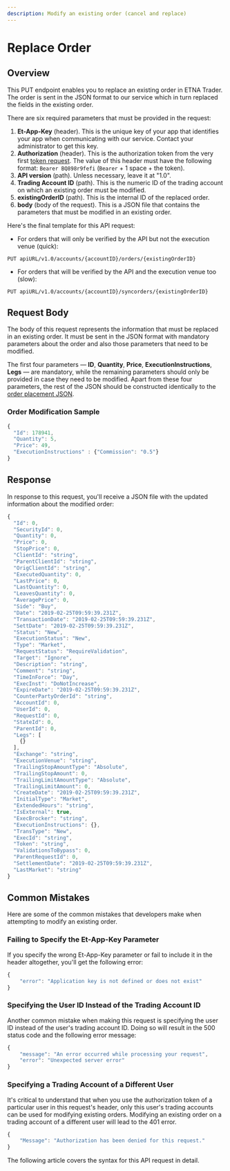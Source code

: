 ```yaml
---
description: Modify an existing order (cancel and replace)
---
```


# Replace Order

## Overview

This PUT endpoint enables you to replace an existing order in ETNA Trader. The order is sent in the JSON format to our service which in turn replaced the fields in the existing order.

There are six required parameters that must be provided in the request:

1. **Et-App-Key** \(header\). This is the unique key of your app that identifies your app when communicating with our service. Contact your administrator to get this key.
2. **Authorization** \(header\). This is the authorization token from the very first [token request](../../authentication/requesting-tokens/). The value of this header must have the following format: `Bearer BQ898r9fefi` \(`Bearer` + 1 space + the token\).
3. **API version** \(path\). Unless necessary, leave it at "1.0".
4. **Trading Account ID** \(path\). This is the numeric ID of the trading account on which an existing order must be modified.
5. **existingOrderID** \(path\). This is the internal ID of the replaced order.
6. **body** \(body of the request\). This is a JSON file that contains the parameters that must be modified in an existing order. 

Here's the final template for this API request:

* For orders that will only be verified by the API but not the execution venue \(quick\):

```text
PUT apiURL/v1.0/accounts/{accountID}/orders/{existingOrderID}
```

* For orders that will be verified by the API and the execution venue too \(slow\):

```text
PUT apiURL/v1.0/accounts/{accountID}/syncorders/{existingOrderID}
```

## Request Body

The body of this request represents the information that must be replaced in an existing order. It must be sent in the JSON format with mandatory parameters about the order and also those parameters that need to be modified.

The first four parameters — **ID**, **Quantity**, **Price**, **ExecutionInstructions**, **Legs** — are mandatory, while the remaining parameters should only be provided in case they need to be modified. Apart from these four parameters, the rest of the JSON should be constructed identically to the [order placement JSON](../place-order/).

### Order Modification Sample

```javascript
{
  "Id": 178941,
  "Quantity": 5,
  "Price": 49,
  "ExecutionInstructions" : {"Commission": "0.5"}
}
```

## Response

In response to this request, you'll receive a JSON file with the updated information about the modified order:

```javascript
{
  "Id": 0,
  "SecurityId": 0,
  "Quantity": 0,
  "Price": 0,
  "StopPrice": 0,
  "ClientId": "string",
  "ParentClientId": "string",
  "OrigClientId": "string",
  "ExecutedQuantity": 0,
  "LastPrice": 0,
  "LastQuantity": 0,
  "LeavesQuantity": 0,
  "AveragePrice": 0,
  "Side": "Buy",
  "Date": "2019-02-25T09:59:39.231Z",
  "TransactionDate": "2019-02-25T09:59:39.231Z",
  "SettDate": "2019-02-25T09:59:39.231Z",
  "Status": "New",
  "ExecutionStatus": "New",
  "Type": "Market",
  "RequestStatus": "RequireValidation",
  "Target": "Ignore",
  "Description": "string",
  "Comment": "string",
  "TimeInForce": "Day",
  "ExecInst": "DoNotIncrease",
  "ExpireDate": "2019-02-25T09:59:39.231Z",
  "CounterPartyOrderId": "string",
  "AccountId": 0,
  "UserId": 0,
  "RequestId": 0,
  "StateId": 0,
  "ParentId": 0,
  "Legs": [
    {}
  ],
  "Exchange": "string",
  "ExecutionVenue": "string",
  "TrailingStopAmountType": "Absolute",
  "TrailingStopAmount": 0,
  "TrailingLimitAmountType": "Absolute",
  "TrailingLimitAmount": 0,
  "CreateDate": "2019-02-25T09:59:39.231Z",
  "InitialType": "Market",
  "ExtendedHours": "string",
  "IsExternal": true,
  "ExecBrocker": "string",
  "ExecutionInstructions": {},
  "TransType": "New",
  "ExecId": "string",
  "Token": "string",
  "ValidationsToBypass": 0,
  "ParentRequestId": 0,
  "SettlementDate": "2019-02-25T09:59:39.231Z",
  "LastMarket": "string"
}
```

## Common Mistakes

Here are some of the common mistakes that developers make when attempting to modify an existing order.

### Failing to Specify the Et-App-Key Parameter

If you specify the wrong Et-App-Key parameter or fail to include it in the header altogether, you'll get the following error:

```javascript
{
    "error": "Application key is not defined or does not exist"
}
```

### Specifying the User ID Instead of the Trading Account ID

Another common mistake when making this request is specifying the user ID instead of the user's trading account ID. Doing so will result in the 500 status code and the following error message:

```javascript
{
    "message": "An error occurred while processing your request",
    "error": "Unexpected server error"
}
```

### Specifying a Trading Account of a Different User

It's critical to understand that when you use the authorization token of a particular user in this request's header, only this user's trading accounts can be used for modifying existing orders. Modifying an existing order on a trading account of a different user will lead to the 401 error.

```javascript
{
    "Message": "Authorization has been denied for this request."
}
```

The following article covers the syntax for this API request in detail.

